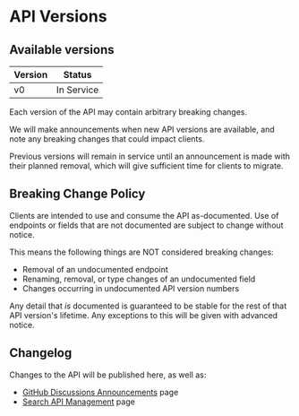 # API Versions 

## Available versions

Version | Status
--------|------------
v0      | In Service

Each version of the API may contain arbitrary breaking changes.

We will make announcements when new API versions are available, and note
any breaking changes that could impact clients.

Previous versions will remain in service until an announcement is made
with their planned removal, which will give sufficient time for clients to
migrate.

## Breaking Change Policy

Clients are intended to use and consume the API as-documented. Use of endpoints
or fields that are not documented are subject to change without notice.

This means the following things are NOT considered breaking changes:

- Removal of an undocumented endpoint
- Renaming, removal, or type changes of an undocumented field
- Changes occurring in undocumented API version numbers

Any detail that *is* documented is guaranteed to be stable for the rest of
that API version's lifetime. Any exceptions to this will be given with advanced
notice.

## Changelog

Changes to the API will be published here, as well as:

- [GitHub Discussions Announcements](https://github.com/kagisearch/kagi-docs/discussions/categories/announcements) page
- [Search API Management](https://kagi.com/settings?p=user_api) page

